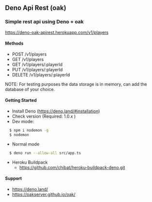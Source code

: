 ## Deno Api Rest (oak)
### Simple rest api using Deno + oak

https://deno-oak-apirest.herokuapp.com/v1/players

#### Methods

- POST /v1/players
- GET /v1/players
- GET /v1/players/:playerId
- PUT /v1/players/:playerId
- DELETE /v1/players/:playerId

NOTE: For testing purposes the data storage is in memory, can add the database of your choice.


#### Getting Started

- Install Deno (https://deno.land/#installation)
- Check version (Required: 1.0.x )
- Dev mode: 
```sh
  $ npm i nodemon -g
  $ nodemon
```
- Normal mode
```sh
  $ deno run --allow-all src/app.ts
```

- Heroku Buildpack
  - https://github.com/chibat/heroku-buildpack-deno.git


#### Support
- https://deno.land/
- https://oakserver.github.io/oak/